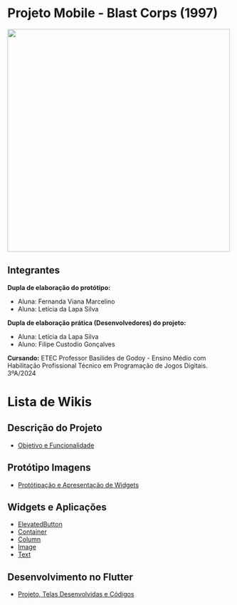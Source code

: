 # Projeto Mobile - Blast Corps (1997)
<img width="500" src="https://github.com/LehLapa/ProjetoMobile2/assets/128638269/780654b5-d412-494c-b529-93fb6c756c58">

## Integrantes
**Dupla de elaboração do protótipo:**

- Aluna: Fernanda Viana Marcelino
- Aluna: Letícia da Lapa Silva

**Dupla de elaboração prática (Desenvolvedores) do projeto:**

- Aluna: Letícia da Lapa Silva
- Aluno: Filipe Custodio Gonçalves
  
**Cursando:** ETEC Professor Basilides de Godoy - Ensino Médio com Habilitação Profissional Técnico em Programação de Jogos Digitais. 3ºA/2024

# Lista de Wikis

## Descrição do Projeto
- <a href="https://github.com/LehLapa/ProjetoMobile/wiki/Descrição-Projeto"> Objetivo e Funcionalidade <a>
## Protótipo Imagens
- <a href="https://github.com/LehLapa/ProjetoMobile/wiki/Protótipo-Imagens"> Protótipação e Apresentação de Widgets<a>
## Widgets e Aplicações
- <a href="https://github.com/LehLapa/ProjetoMobile/wiki/Widget:-Elevated-Button"> ElevatedButton <a>
- <a href="https://github.com/LehLapa/ProjetoMobile/wiki/Widget:-Container"> Container <a>
- <a href="https://github.com/LehLapa/ProjetoMobile/wiki/Widget:-Column"> Column <a>
- <a href="https://github.com/LehLapa/ProjetoMobile/wiki/Widget:-Image"> Image <a>
- <a href="https://github.com/LehLapa/ProjetoMobile/wiki/Widget:-Text"> Text <a>
## Desenvolvimento no Flutter
- <a href="https://github.com/LehLapa/ProjetoMobile/wiki/Desenvolvimento-no-Flutter"> Projeto, Telas Desenvolvidas e Códigos<a>
